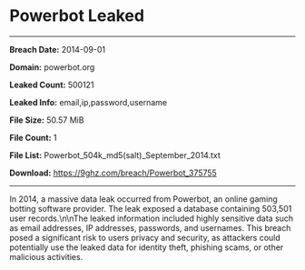 # Powerbot Leaked

------------
**Breach Date:** 2014-09-01

**Domain:** powerbot.org

**Leaked Count:** 500121

**Leaked Info:** email,ip,password,username

**File Size:** 50.57 MiB

**File Count:** 1

**File List:** Powerbot_504k_md5(salt)_September_2014.txt

**Download:** https://9ghz.com/breach/Powerbot_375755

------------
In 2014, a massive data leak occurred from Powerbot, an online gaming botting software provider. The leak exposed a database containing 503,501 user records.\n\nThe leaked information included highly sensitive data such as email addresses, IP addresses, passwords, and usernames. This breach posed a significant risk to users privacy and security, as attackers could potentially use the leaked data for identity theft, phishing scams, or other malicious activities.
